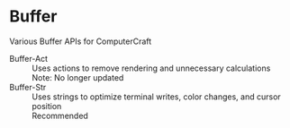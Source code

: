 Buffer
======
Various Buffer APIs for ComputerCraft

<dl>
  <dt>Buffer-Act</dt>
  <dd>Uses actions to remove rendering and unnecessary calculations</dd>
  <dd>Note: No longer updated</dd>
  <dt>Buffer-Str</dt>
  <dd>Uses strings to optimize terminal writes, color changes, and cursor position</dd>
  <dd>Recommended</dd>
</dl>